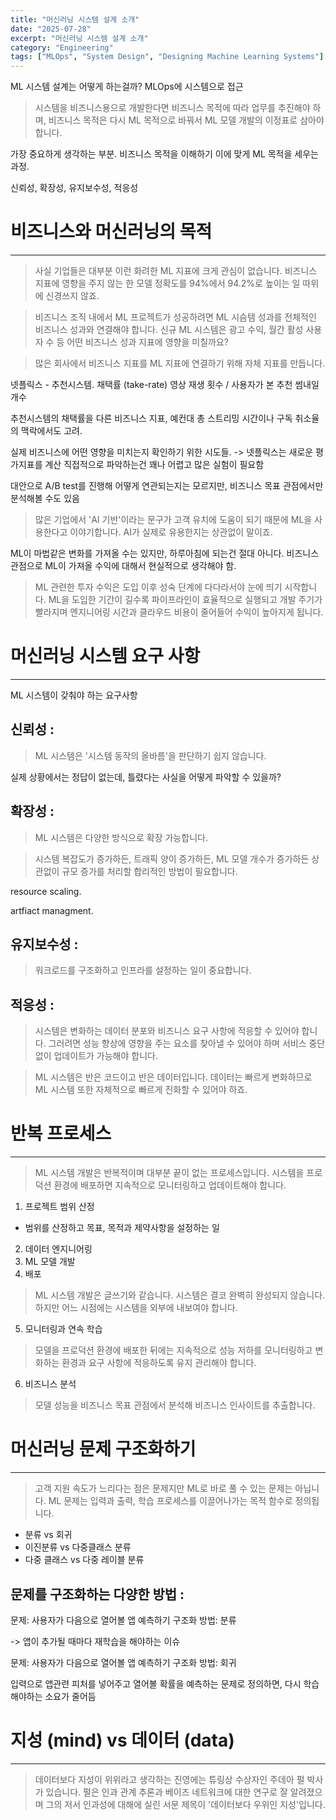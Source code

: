 ```yaml
---
title: "머신러닝 시스템 설계 소개"
date: "2025-07-28"
excerpt: "머신러닝 시스템 설계 소개"
category: "Engineering"
tags: ["MLOps", "System Design", "Designing Machine Learning Systems"]
---
```


ML 시스템 설계는 어떻게 하는걸까?
MLOps에 시스템으로 접근

> 시스템을 비즈니스용으로 개발한다면 비즈니스 목적에 따라 업무를 추진해야 하며, 비즈니스 목적은 다시 ML 목적으로 바꿔서 ML 모델 개발의 이정표로 삼아야 합니다.

가장 중요하게 생각하는 부분. 비즈니스 목적을 이해하기 이에 맞게 ML 목적을 세우는 과정.


신뢰성, 확장성, 유지보수성, 적응성

# 비즈니스와 머신러닝의 목적
---

> 사실 기업들은 대부분 이런 화려한 ML 지표에 크게 관심이 없습니다. 
> 비즈니스 지표에 영향을 주지 않는 한 모델 정확도를 94%에서 94.2%로 높이는 일 따위에 신경쓰지 않죠.

> 비즈니스 조직 내에서 ML 프로젝트가 성공하려면 ML 시슴템 성과를 전체적인 비즈니스 성과와 연결해야 합니다.
> 신규 ML 시스템은 광고 수익, 월간 활성 사용자 수 등 어떤 비즈니스 성과 지표에 영향을 미칠까요?

> 많은 회사에서 비즈니스 지표를 ML 지표에 연결하기 위해 자체 지표를 만듭니다.

넷플릭스 - 추천시스템. 채택률 (take-rate)
영상 재생 횟수 / 사용자가 본 추천 썸내일 개수

추천시스템의 채택률을 다른 비즈니스 지표, 예컨대 총 스트리밍 시간이나 구독 취소율의 맥락에서도 고려.

실제 비즈니스에 어떤 영향을 미치는지 확인하기 위한 시도들. -> 넷플릭스는 새로운 평가지표를 계산
직접적으로 파악하는건 꽤나 어렵고 많은 실험이 필요함

대안으로 A/B test를 진행해 어떻게 연관되는지는 모르지만, 비즈니스 목표 관점에서만 분석해볼 수도 있음

> 많은 기업에서 'AI 기반'이라는 문구가 고객 유치에 도움이 되기 때문에 ML을 사용한다고 이야기합니다.
> AI가 실제로 유용한지는 상관없이 말이죠.

ML이 마법같은 변화를 가져올 수는 있지만, 하루아침에 되는건 절대 아니다.
비즈니스 관점으로 ML이 가져올 수익에 대해서 현실적으로 생각해야 함.

> ML 관련한 투자 수익은 도입 이후 성숙 단계에 다다라서야 눈에 띄기 시작합니다.
> ML을 도입한 기간이 길수록 파이프라인이 효율적으로 실행되고 개발 주기가 빨라지며 엔지니어링 시간과 클라우드 비용이 줄어들어 수익이 높아지게 됩니다.


# 머신러닝 시스템 요구 사항
---

ML 시스템이 갖춰야 하는 요구사항

## 신뢰성 : 

> ML 시스템은 '시스템 동작의 올바름'을 판단하기 쉽지 않습니다.

실제 상황에서는 정답이 없는데, 틀렸다는 사실을 어떻게 파악할 수 있을까?

## 확장성 :

> ML 시스템은 다양한 방식으로 확장 가능합니다.

> 시스템 복잡도가 증가하든, 트래픽 양이 증가하든, ML 모델 개수가 증가하든 상관없이 규모 증가를 처리할 합리적인 방법이 필요합니다.

resource scaling.

artfiact managment.

## 유지보수성 : 

> 워크로드를 구조화하고 인프라를 설정하는 일이 중요합니다.

## 적응성 : 

> 시스템은 변화하는 데이터 분포와 비즈니스 요구 사항에 적응할 수 있어야 합니다.
> 그러려면 성능 향상에 영향을 주는 요소를 찾아낼 수 있어야 하며 서비스 중단 없이 업데이트가 가능해야 합니다.

> ML 시스템은 반은 코드이고 반은 데이터입니다.
> 데이터는 빠르게 변화하므로 ML 시스템 또한 자체적으로 빠르게 진화할 수 있어야 하죠.

# 반복 프로세스
---

> ML 시스템 개발은 반복적이며 대부분 끝이 없는 프로세스입니다.
> 시스템을 프로덕션 환경에 배포하면 지속적으로 모니터링하고 업데이트해야 합니다.

1. 프로젝트 범위 산정
  - 범위를 산정하고 목표, 목적과 제약사항을 설정하는 일
2. 데이터 엔지니어링
3. ML 모델 개발
4. 배포
> ML 시스템 개발은 글쓰기와 같습니다. 시스템은 결코 완벽히 완성되지 않습니다.
> 하지만 어느 시점에는 시스템을 외부에 내보여야 합니다.
5. 모니터링과 연속 학습
> 모델을 프로덕션 환경에 배포한 뒤에는 지속적으로 성능 저하를 모니터링하고 변화하는 환경과 요구 사항에 적응하도록 유지 관리해야 합니다.
6. 비즈니스 분석
> 모델 성능을 비즈니스 목표 관점에서  분석해 비즈니스 인사이트를 추출합니다.


# 머신러닝 문제 구조화하기
---

> 고객 지원 속도가 느리다는 점은 문제지만 ML로 바로 풀 수 있는 문제는 아닙니다.
> ML 문제는 입력과 출력, 학습 프로세스를 이끌어나가는 목적 함수로 정의됩니다.

- 분류 vs 회귀
- 이진분류 vs 다중클래스 분류
- 다중 클래스 vs 다중 레이블 분류

## 문제를 구조화하는 다양한 방법 :

문제: 사용자가 다음으로 열어볼 앱 예측하기
구조화 방법: 분류

-> 앱이 추가될 때마다 재학습을 해야하는 이슈

문제: 사용자가 다음으로 열어볼 앱 예측하기
구조화 방법: 회귀

입력으로 앱관련 피처를 넣어주고 열어볼 확률을 예측하는 문제로 정의하면, 다시 학습해야하는 소요가 줄어듬

# 지성 (mind) vs 데이터 (data)
---

> 데이터보다 지성이 위위라고 생각하는 진영에는 튜링상 수상자인 주데아 펄 박사가 있습니다.
> 펄은 인과 관계 추론과 베이즈 네트워크에 대한 연구로 잘 알려졌으며 그의 저서 인과성에 대해에 실린  서문 제목이 '데이터보다 우위인 지성'입니다.









